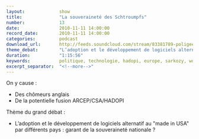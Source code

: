 ```yaml
---
layout:             show
title:              "La souveraineté des Schtroumpfs"
number:             13
date:               2010-11-11 14:00:00
record_date:        2010-11-11 14:00:00
categories:         podcast
download_url:       http://feeds.soundcloud.com/stream/83381789-poligeek-poligeek13.mp3
theme_debat:        "L’adoption et le développement de logiciels alternatif au \"made in USA\" par différents pays : garant de la souveraineté nationale ?"
duration:           "1:15:56"
keywords:           politique, technologie, hadopi, europe, sarkozy, woerth, bettencourt, identitee, nationale, free, iphone
excerpt_separator:  "<!--more-->"
---
```



On y cause :

- Des chômeurs anglais
- De la potentielle fusion ARCEP/CSA/HADOPI

Thème du grand débat :

- L’adoption et le développement de logiciels alternatif au "made in USA" par différents pays : garant de la souveraineté nationale ?
